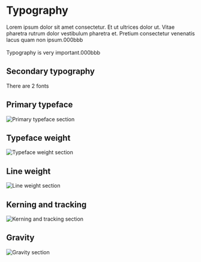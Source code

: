 <h1 style="text-align: left"><strong>Typography</strong>
</h1>
<p style="text-align: left">Lorem ipsum dolor sit amet consectetur. Et ut ultrices dolor ut. Vitae pharetra rutrum dolor vestibulum pharetra et. Pretium consectetur venenatis lacus quam non ipsum.000bbb<br>
<br>Typography is very important.000bbb
</p>
<p style="text-align: left">
</p>
<h2 style="text-align: left">Secondary typography
</h2>
<p style="text-align: left">There are 2 fonts
</p>
<h2 style="text-align: left"><strong>Primary typeface</strong>
</h2>
<p style="text-align: left">
<img src="/images/type-1.png" alt="Primary typeface section">
</p>
<h2 style="text-align: left"><strong>Typeface weight</strong>
</h2>
<p style="text-align: left">
<img src="/images/type-2.png" alt="Typeface weight section">
</p>
<h2 style="text-align: left"><strong>Line weight</strong>
</h2>
<p style="text-align: left">
<img src="/images/type-3.png" alt="Line weight section">
</p>
<h2 style="text-align: left"><strong>Kerning and tracking</strong>
</h2>
<p style="text-align: left">
<img src="/images/type-4.png" alt="Kerning and tracking section">
</p>
<h2 style="text-align: left"><strong>Gravity</strong>
</h2>
<p style="text-align: left">
<img src="/images/type-5.png" alt="Gravity section">
</p>